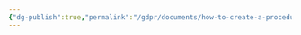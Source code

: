 ```yaml
---
{"dg-publish":true,"permalink":"/gdpr/documents/how-to-create-a-procedure/","title":["How to create a Procedure"]}
---
```


